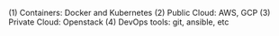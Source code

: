 (1) Containers: Docker and Kubernetes
(2) Public Cloud: AWS, GCP
(3) Private Cloud: Openstack
(4) DevOps tools: git, ansible, etc
